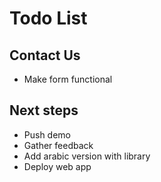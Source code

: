 # Todo List

## Contact Us

- Make form functional

## Next steps

- Push demo
- Gather feedback
- Add arabic version with library
- Deploy web app

